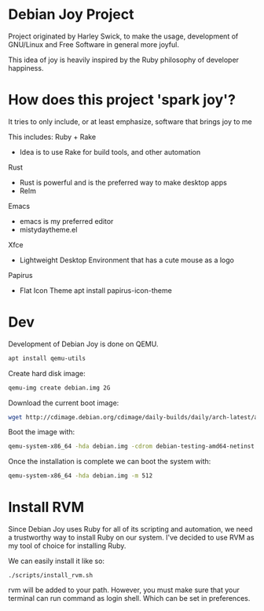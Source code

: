 # Debian Joy Project

Project originated by Harley Swick, to make the usage, development of GNU/Linux and Free Software in general more joyful.

This idea of joy is heavily inspired by the Ruby philosophy of developer happiness.

# How does this project 'spark joy'?

It tries to only include, or at least emphasize, software that brings joy to me

This includes:
Ruby + Rake
- Idea is to use Rake for build tools, and other automation

Rust
- Rust is powerful and is the preferred way to make desktop apps
- Relm

Emacs
- emacs is my preferred editor
- mistydaytheme.el

Xfce
- Lightweight Desktop Environment that has a cute mouse as a logo

Papirus
- Flat Icon Theme
apt install papirus-icon-theme

# Dev

Development of Debian Joy is done on QEMU.

```bash
apt install qemu-utils
```

Create hard disk image:
```bash
qemu-img create debian.img 2G
```

Download the current boot image:
```bash
wget http://cdimage.debian.org/cdimage/daily-builds/daily/arch-latest/amd64/iso-cd/debian-testing-amd64-netinst.iso
```

Boot the image with:
```bash
qemu-system-x86_64 -hda debian.img -cdrom debian-testing-amd64-netinst.iso -boot d -m 512
```

Once the installation is complete we can boot the system with:
```bash
qemu-system-x86_64 -hda debian.img -m 512
```

# Install RVM

Since Debian Joy uses Ruby for all of its scripting and automation, we need a trustworthy way to install Ruby on our system. I've decided to use RVM as my tool of choice for installing Ruby.

We can easily install it like so:
```
./scripts/install_rvm.sh
```

rvm will be added to your path. However, you must make sure that your terminal can run command as login shell. Which can be set in preferences.